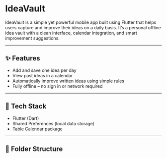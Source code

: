 # IdeaVault

IdeaVault is a simple yet powerful mobile app built using Flutter that helps users capture and improve their ideas on a daily basis. It’s a personal offline idea vault with a clean interface, calendar integration, and smart improvement suggestions.

---

## ✨ Features

- Add and save one idea per day
- View past ideas in a calendar
- Automatically improve written ideas using simple rules
- Fully offline – no sign in or network required


---

## 📱 Tech Stack

- Flutter (Dart)
- Shared Preferences (local data storage)
- Table Calendar package

---

## 📂 Folder Structure

